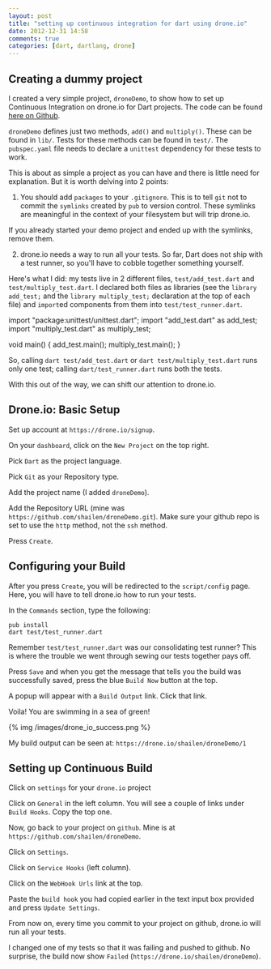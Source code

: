 ```yaml
---
layout: post
title: "setting up continuous integration for dart using drone.io"
date: 2012-12-31 14:58
comments: true
categories: [dart, dartlang, drone]
---
```


## Creating a dummy project

I created a very simple project, `droneDemo`, to show how to set up Continuous Integration
on drone.io for Dart projects. The code can be found [here on Github](https://github.com/shailen/droneDemo).

`droneDemo` defines just two methods, `add()` and `multiply()`. These
can be found in `lib/`. Tests for these methods can be found in `test/`. The
`pubspec.yaml` file needs to declare a `unittest` dependency for these tests to
work.

This is about as simple a project as you can have and there is little need for
explanation. But it is worth delving into 2 points:

1) You should add `packages` to your `.gitignore`. This is to tell `git` not to
commit the `symlinks` created by `pub` to version control. These symlinks are
meaningful in the context of your filesystem but will trip drone.io.

If you already started your demo project and ended up with the symlinks, remove
them.

2) drone.io needs a way to run all your tests. So far, Dart does not ship with a
test runner, so you'll have to cobble together something yourself.

Here's what I did: my tests live in 2 different files, `test/add_test.dart` and
`test/multiply_test.dart`. I declared both files as libraries (see the `library add_test;`
and the `library multiply_test;` declaration at the top of each file) and
`import`ed  components from them into `test/test_runner.dart`.

   import "package:unittest/unittest.dart";
   import "add_test.dart" as add_test;
   import "multiply_test.dart" as multiply_test;
   
   void main() {
     add_test.main();
     multiply_test.main();
   }

So, calling `dart test/add_test.dart` or `dart test/multiply_test.dart` runs
only one test; calling `dart/test_runner.dart` runs both the tests.

With this out of the way, we can shift our attention to drone.io.

## Drone.io: Basic Setup

Set up account at `https://drone.io/signup`.

On your `dashboard`, click on the `New Project` on the top right.

Pick `Dart` as the project language.

Pick `Git` as your Repository type.

Add the project name (I added `droneDemo`).

Add the Repository URL (mine was `https://github.com/shailen/droneDemo.git`).
Make sure your github repo is set to use the `http` method, not the `ssh` method.

Press `Create`.

## Configuring your Build

After you press `Create`, you will be redirected to the `script/config` page.
Here, you will have to tell drone.io how to run your tests.

In the `Commands` section, type the following:

    pub install
    dart test/test_runner.dart

Remember `test/test_runner.dart` was our consolidating test runner? This is
where the trouble we went through sewing our tests together pays off.

Press `Save` and when you get the message that tells you the build was
successfully saved, press the blue `Build Now` button at the top.

A popup will appear with a `Build Output` link.  Click that link.

Voila! You are swimming in a sea of green!

{% img /images/drone_io_success.png %}

My build output can be seen at: `https://drone.io/shailen/droneDemo/1`

## Setting up Continuous Build

Click on `settings` for your `drone.io` project

Click on `General` in the left column. You will see a couple of links under `Build Hooks`. Copy the top one.

Now, go back to your project on `github`. Mine is at `https://github.com/shailen/droneDemo`.

Click on `Settings`.

Click on `Service Hooks` (left column).

Click on the `WebHook Urls` link at the top.

Paste the `build hook` you had copied earlier in the text input box provided
and press `Update Settings`.

From now on, every time you commit to your project on github, drone.io will run
all your tests.

I changed one of my tests so that it was failing and pushed to github. No
surprise, the build now show `Failed` (`https://drone.io/shailen/droneDemo`).

